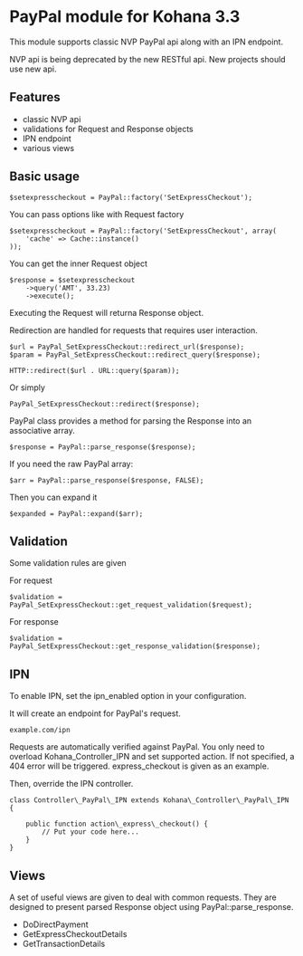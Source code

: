 # PayPal module for Kohana 3.3

This module supports classic NVP PayPal api along with an IPN endpoint.

NVP api is being deprecated by the new RESTful api. New projects should use new api.

## Features

* classic NVP api
* validations for Request and Response objects
* IPN endpoint
* various views

## Basic usage

    $setexpresscheckout = PayPal::factory('SetExpressCheckout');

You can pass options like with Request factory

    $setexpresscheckout = PayPal::factory('SetExpressCheckout', array(
        'cache' => Cache::instance()
    ));

You can get the inner Request object

    $response = $setexpresscheckout
        ->query('AMT', 33.23)
        ->execute();

Executing the Request will returna Response object.

Redirection are handled for requests that requires user interaction.

    $url = PayPal_SetExpressCheckout::redirect_url($response);
    $param = PayPal_SetExpressCheckout::redirect_query($response);

    HTTP::redirect($url . URL::query($param));

Or simply

    PayPal_SetExpressCheckout::redirect($response);

PayPal class provides a method for parsing the Response into an associative array.

    $response = PayPal::parse_response($response);

If you need the raw PayPal array:

    $arr = PayPal::parse_response($response, FALSE);

Then you can expand it

    $expanded = PayPal::expand($arr);

## Validation

Some validation rules are given

For request

    $validation = PayPal_SetExpressCheckout::get_request_validation($request);

For response

    $validation = PayPal_SetExpressCheckout::get_response_validation($response);

## IPN

To enable IPN, set the ipn\_enabled option in your configuration.

It will create an endpoint for PayPal's request.

    example.com/ipn

Requests are automatically verified against PayPal. You only need to overload Kohana\_Controller\_IPN and set supported action. If not specified, a 404 error will be triggered. express\_checkout is given as an example.

Then, override the IPN controller.

    class Controller\_PayPal\_IPN extends Kohana\_Controller\_PayPal\_IPN {

        public function action\_express\_checkout() {
            // Put your code here...
        }
    }

## Views

A set of useful views are given to deal with common requests. They are designed to present parsed Response object using PayPal::parse\_response.

* DoDirectPayment
* GetExpressCheckoutDetails
* GetTransactionDetails
